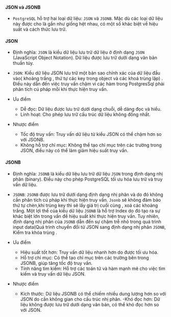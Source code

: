 #### JSON và JSONB

- `PostgreSQL` hỗ trợ hai loại dữ liệu: `JSON` và `JSONB`. Mặc dù các loại dữ liệu này được cho là gần như giống hệt nhau, có một số khác biệt về hiệu suất và cách thức lưu trữ.

#### JSON

- Định nghĩa: `JSON` là kiểu dữ liệu lưu trữ dữ liệu ở định dạng `JSON` (JavaScript Object Notation). Dữ liệu được lưu trữ dưới dạng văn bản thuần túy.
- `JSON`: Kiểu dữ liệu JSON lưu trữ một bản sao chính xác của dữ liệu đầu vào( khoảng trắng , thứ tự các key trong object và các khoá trùng lặp) . Điều này dẫn đến việc truy vấn chậm vì các hàm trong PostgresSql phải phân tích cú pháp mỗi khi thực hiện truy vấn.

- Ưu điểm
  - Dễ đọc: Dữ liệu được lưu trữ dưới dạng chuỗi, dễ dàng đọc và hiểu.
  - Linh hoạt: Cho phép lưu trữ cấu trúc dữ liệu không đồng nhất.
- Nhược điểm

  - Tốc độ truy vấn: Truy vấn dữ liệu từ kiểu JSON có thể chậm hơn so với JSONB.
  - Không hỗ trợ chỉ mục: Không thể tạo chỉ mục trên các trường trong JSON, điều này có thể làm giảm hiệu suất truy vấn.

#### JSONB

- Định nghĩa: `JSONB` là kiểu dữ liệu lưu trữ dữ liệu `JSON` trong định dạng nhị phân (binary). Điều này cho phép PostgreSQL tối ưu hóa lưu trữ và truy vấn dữ liệu.
- `JSONB`: `JSONB` được lưu trữ dưới dạng định dạng nhị phân và do đó không cần phân tích cú pháp khi thực hiện truy vấn. `Jsonb` sẽ không đảm bảo thứ tự chèn,khi trùng key thì sẽ lấy giá trị cuối cùng , xoá các khoảng trắng. Một lợi thế của kiểu dữ liệu `JSONB` là hỗ trợ Index do đó tạo ra sự khác biệt lớn trong vấn đề hiệu suất khi thực hiện truy vấn. Tuy nhiên, định dạng nhị phân của `JSONB` dẫn đến sự chậm trễ nhỏ trong quá trình input data(Quá trình chuyển đổi từ JSON sang định dạng nhị phân `JSONB`, Kiểm tra khóa trùng .

- Ưu điểm
  - Hiệu suất tốt hơn: Truy vấn dữ liệu nhanh hơn do được tối ưu hóa.
  - Hỗ trợ chỉ mục: Có thể tạo chỉ mục trên các trường bên trong JSONB, giúp tăng tốc độ truy vấn.
  - Tính năng tìm kiếm: Hỗ trợ các toán tử và hàm mạnh mẽ cho việc tìm kiếm và truy vấn dữ liệu JSON.
- Nhược điểm
  - Kích thước: Dữ liệu JSONB có thể chiếm nhiều dung lượng hơn so với JSON do cần không gian cho cấu trúc nhị phân.
  -Khó đọc hơn: Dữ liệu không được lưu trữ dưới dạng văn bản, có thể khó đọc hơn so với JSON.
